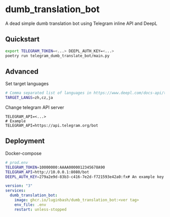 # dumb_translation_bot
A dead simple dumb translation bot using Telegram inline API and DeepL


## Quickstart 

```bash
export TELEGRAM_TOKEN=<...> DEEPL_AUTH_KEY=<...> 
poetry run telegram_dumb_translate_bot/main.py
```

## Advanced

Set target languages

```bash
# Comma separated list of languages in https://www.deepl.com/docs-api/translate-text/translate-text/
TARGET_LANGS=zh,cz,ja
```

Change telegram API server
```
TELEGRAM_API=<...>
# Example
TELEGRAM_API=https://api.telegram.org/bot
```

## Deployment

Docker-compose

```bash
# prod.env
TELEGRAM_TOKEN=10000000:AAAA0000012345678A90
TELEGRAM_API=http://10.0.0.1:8080/bot
DEEPL_AUTH_KEY=279a2e9d-83b3-c416-7e2d-f721593e42a0:fx# An example key from DeepL docs
```

```yaml
version: "3"
services:
  dumb_translation_bot:
    image: ghcr.io/luginbash/dumb_translation_bot:<ver tag>
    env_file: .env
    restart: unless-stopped
```
